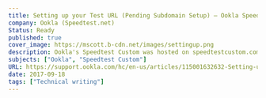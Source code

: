 ```yaml
---
title: Setting up your Test URL (Pending Subdomain Setup) – Ookla Speedtest Custom
company: Ookla (Speedtest.net)
Status: Ready
published: true
cover_image: https://mscott.b-cdn.net/images/settingup.png
description: Ookla's Speedtest Custom was hosted on speedtestcustom.com as a service to help licensed vendors to configure and eventually reference through an HTML5 iframe on their website. This required every test instance to define a custom subdomain that worked as their licensed Test URL. As this detail was a major change for users used to the self-hosted legacy technology, it required a guide to help vendors understand the purpose of the major step in setting up their process.
subjects: ["Ookla", "Speedtest Custom"]
URL: https://support.ookla.com/hc/en-us/articles/115001632632-Setting-up-your-Test-URL-Pending-Subdomain-Setup-
date: 2017-09-18
tags: ["Technical writing"]
---
```


<!-- @format -->

